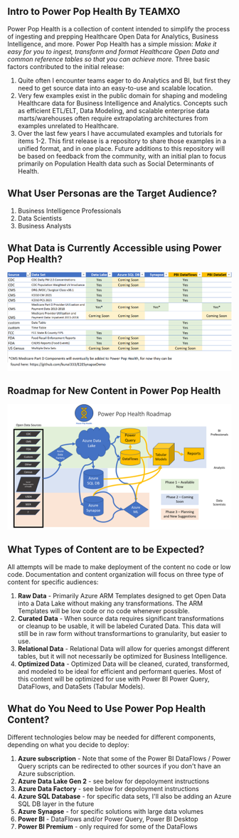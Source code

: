 ## Intro to Power Pop Health  By TEAMXO ##
Power Pop Health is a collection of content intended to simplify the process of ingesting and prepping Healthcare Open Data for Analytics, Business Intelligence, and more. Power Pop Health has a simple mission: <i>Make it easy for you to ingest, transform and format Healthcare Open Data and common reference tables so that you can achieve more.</i> Three basic factors contributed to the initial release:
1. Quite often I encounter teams eager to do Analytics and BI, but first they need to get source data into an easy-to-use and scalable location.
2. Very few examples exist in the public domain for shaping and modeling Healthcare data for Business Intelligence and Analytics. Concepts such as efficient ETL/ELT, Data Modeling, and scalable enterprise data marts/warehouses often require extrapolating architectures from examples unrelated to Healthcare.
3. Over the last few years I have accumulated examples and tutorials for items 1-2. This first release is a repository to share those examples in a unified format, and in one place. Future additions to this repository will be based on feedback from the community, with an initial plan to focus primarily on Population Health data such as Social Determinants of Health.

## What User Personas are the Target Audience? ##
1. Business Intelligence Professionals
2. Data Scientists
3. Business Analysts

## What Data is Currently Accessible using Power Pop Health? ##

![Available Data](https://github.com/gregbeaumont/PowerPopHealth/blob/main/Images/Data_In_PPop.png?raw=true)

## Roadmap for New Content in Power Pop Health ##

![Roadmap](https://github.com/gregbeaumont/PowerPopHealth/blob/main/Images/Roadmap.png?raw=true)

## What Types of Content are to be Expected? ##
All attempts will be made to make deployment of the content no code or low code. Documentation and content organization will focus on three type of content for specific audiences:
1. **Raw Data** - Primarily Azure ARM Templates designed to get Open Data into a Data Lake without making any transformations. The ARM Templates will be low code or no code whenever possible.
2. **Curated Data** - When source data requires significant transformations or cleanup to be usable, it will be labeled Curated Data. This data will still be in raw form without transformartions to granularity, but easier to use.
3. **Relational Data** - Relational Data will allow for queries amongst different tables, but it will not necessarily be optimized for Business Intelligence.
4. **Optimized Data** - Optimized Data will be cleaned, curated, transformed, and modeled to be ideal for efficient and performant queries. Most of this content will be optimized for use with Power BI Power Query, DataFlows, and DataSets (Tabular Models).

## What do You Need to Use Power Pop Health Content? ##
Different technologies below may be needed for different components, depending on what you decide to deploy:
1. **Azure subscription** - Note that some of the Power BI DataFlows / Power Query scripts can be redirected to other sources if you don't have an Azure subscription.
2. **Azure Data Lake Gen 2** - see below for depoloyment instructions
3. **Azure Data Factory** - see below for depoloyment instructions
4. **Azure SQL Database** - for specific data sets, I'll also be adding an Azure SQL DB layer in the future
5. **Azure Synapse** - for specific solutions with large data volumes
6. **Power BI** - DataFlows and/or Power Query, Power BI Desktop
7. **Power BI Premium** - only required for some of the DataFlows

